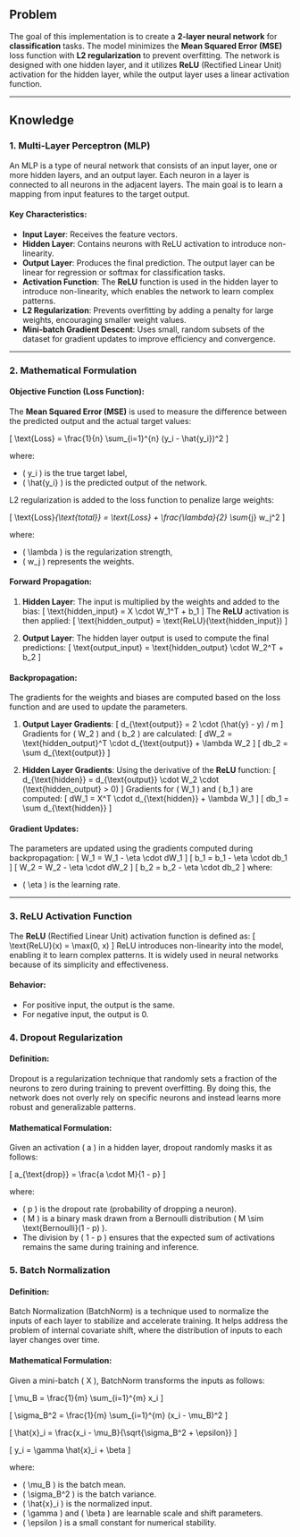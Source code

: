## Problem

The goal of this implementation is to create a **2-layer neural network** for **classification** tasks. The model minimizes the **Mean Squared Error (MSE)** loss function with **L2 regularization** to prevent overfitting. The network is designed with one hidden layer, and it utilizes **ReLU** (Rectified Linear Unit) activation for the hidden layer, while the output layer uses a linear activation function.

---

## Knowledge

### 1. **Multi-Layer Perceptron (MLP)**

An MLP is a type of neural network that consists of an input layer, one or more hidden layers, and an output layer. Each neuron in a layer is connected to all neurons in the adjacent layers. The main goal is to learn a mapping from input features to the target output.

#### **Key Characteristics:**
- **Input Layer**: Receives the feature vectors.
- **Hidden Layer**: Contains neurons with ReLU activation to introduce non-linearity.
- **Output Layer**: Produces the final prediction. The output layer can be linear for regression or softmax for classification tasks.
- **Activation Function**: The **ReLU** function is used in the hidden layer to introduce non-linearity, which enables the network to learn complex patterns.
- **L2 Regularization**: Prevents overfitting by adding a penalty for large weights, encouraging smaller weight values.
- **Mini-batch Gradient Descent**: Uses small, random subsets of the dataset for gradient updates to improve efficiency and convergence.

---

### 2. **Mathematical Formulation**

#### **Objective Function (Loss Function):**
The **Mean Squared Error (MSE)** is used to measure the difference between the predicted output and the actual target values:

\[
\text{Loss} = \frac{1}{n} \sum_{i=1}^{n} (y_i - \hat{y_i})^2
\]

where:
- \( y_i \) is the true target label,
- \( \hat{y_i} \) is the predicted output of the network.

L2 regularization is added to the loss function to penalize large weights:

\[
\text{Loss}_{\text{total}} = \text{Loss} + \frac{\lambda}{2} \sum_{j} w_j^2
\]

where:
- \( \lambda \) is the regularization strength,
- \( w_j \) represents the weights.

#### **Forward Propagation:**
1. **Hidden Layer**: The input is multiplied by the weights and added to the bias:
   \[
   \text{hidden\_input} = X \cdot W_1^T + b_1
   \]
   The **ReLU** activation is then applied:
   \[
   \text{hidden\_output} = \text{ReLU}(\text{hidden\_input})
   \]

2. **Output Layer**: The hidden layer output is used to compute the final predictions:
   \[
   \text{output\_input} = \text{hidden\_output} \cdot W_2^T + b_2
   \]

#### **Backpropagation:**
The gradients for the weights and biases are computed based on the loss function and are used to update the parameters.

1. **Output Layer Gradients**:
   \[
   d_{\text{output}} = 2 \cdot (\hat{y} - y) / m
   \]
   Gradients for \( W_2 \) and \( b_2 \) are calculated:
   \[
   dW_2 = \text{hidden\_output}^T \cdot d_{\text{output}} + \lambda W_2
   \]
   \[
   db_2 = \sum d_{\text{output}}
   \]

2. **Hidden Layer Gradients**:
   Using the derivative of the **ReLU** function:
   \[
   d_{\text{hidden}} = d_{\text{output}} \cdot W_2 \cdot (\text{hidden\_output} > 0)
   \]
   Gradients for \( W_1 \) and \( b_1 \) are computed:
   \[
   dW_1 = X^T \cdot d_{\text{hidden}} + \lambda W_1
   \]
   \[
   db_1 = \sum d_{\text{hidden}}
   \]

#### **Gradient Updates:**
The parameters are updated using the gradients computed during backpropagation:
\[
W_1 = W_1 - \eta \cdot dW_1
\]
\[
b_1 = b_1 - \eta \cdot db_1
\]
\[
W_2 = W_2 - \eta \cdot dW_2
\]
\[
b_2 = b_2 - \eta \cdot db_2
\]
where:
- \( \eta \) is the learning rate.

---

### 3. **ReLU Activation Function**
The **ReLU** (Rectified Linear Unit) activation function is defined as:
\[
\text{ReLU}(x) = \max(0, x)
\]
ReLU introduces non-linearity into the model, enabling it to learn complex patterns. It is widely used in neural networks because of its simplicity and effectiveness.

#### **Behavior:**
- For positive input, the output is the same.
- For negative input, the output is 0.


### **4. Dropout Regularization**  

#### **Definition:**  
Dropout is a regularization technique that randomly sets a fraction of the neurons to zero during training to prevent overfitting. By doing this, the network does not overly rely on specific neurons and instead learns more robust and generalizable patterns.  

#### **Mathematical Formulation:**  
Given an activation \( a \) in a hidden layer, dropout randomly masks it as follows:  

\[
a_{\text{drop}} = \frac{a \cdot M}{1 - p}
\]

where:  
- \( p \) is the dropout rate (probability of dropping a neuron).  
- \( M \) is a binary mask drawn from a Bernoulli distribution \( M \sim \text{Bernoulli}(1 - p) \).  
- The division by \( 1 - p \) ensures that the expected sum of activations remains the same during training and inference.  

### **5. Batch Normalization**  

#### **Definition:**  
Batch Normalization (BatchNorm) is a technique used to normalize the inputs of each layer to stabilize and accelerate training. It helps address the problem of internal covariate shift, where the distribution of inputs to each layer changes over time.  

#### **Mathematical Formulation:**  
Given a mini-batch \( X \), BatchNorm transforms the inputs as follows:  

\[
\mu_B = \frac{1}{m} \sum_{i=1}^{m} x_i
\]

\[
\sigma_B^2 = \frac{1}{m} \sum_{i=1}^{m} (x_i - \mu_B)^2
\]

\[
\hat{x}_i = \frac{x_i - \mu_B}{\sqrt{\sigma_B^2 + \epsilon}}
\]

\[
y_i = \gamma \hat{x}_i + \beta
\]

where:  
- \( \mu_B \) is the batch mean.  
- \( \sigma_B^2 \) is the batch variance.  
- \( \hat{x}_i \) is the normalized input.  
- \( \gamma \) and \( \beta \) are learnable scale and shift parameters.  
- \( \epsilon \) is a small constant for numerical stability.  